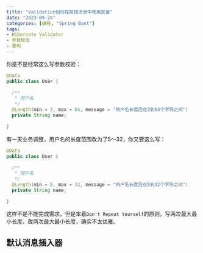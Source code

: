 ```yaml
---
title: "Validation如何在报错消息中使用变量"
date: "2023-09-25"
categories: [编程, "Spring Boot"]
tags:
- Hibernate Validator
- 参数校验
- 重构
---
```


你是不是经常这么写参数校验：

```java
@Data
public class User {
  
  /**
   * 用户名
   */
  @Length(min = 3, max = 64, message = "用户名长度应在3到64个字符之间")
  private String name;
  
}
```

有一天业务调整，用户名的长度范围改为了5～32，你又要这么写：

```java
@Data
public class User {
  
  /**
   * 用户名
   */
  @Length(min = 5, max = 32, message = "用户名长度应在5到32个字符之间")
  private String name;
  
}
```

这样不是不能完成需求，但是本着`Don't Repeat Yourself`的原则，写两次最大最小长度、改两次最大最小长度，确实不太优雅。

## 默认消息插入器

